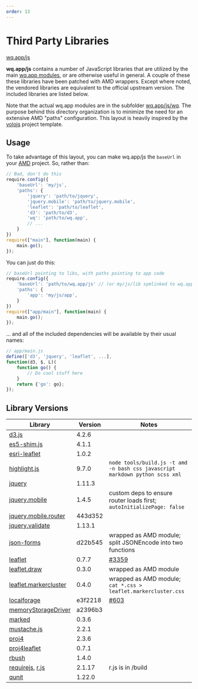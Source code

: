 ```yaml
---
order: 13
---
```


Third Party Libraries
=====================

[wq.app/js]

**wq.app/js** contains a number of JavaScript libraries that are utilized by the main [wq.app modules], or are otherwise useful in general.  A couple of these these libraries have been patched with AMD wrappers.  Except where noted, the vendored libraries are equivalent to the official upstream version.  The included libraries are listed below.

Note that the actual wq.app modules are in the subfolder [wq.app/js/wq].  The purpose behind this directory organization is to minimize the need for an extensive AMD "paths" configuration.  This layout is heavily inspired by the [volojs] project template.

## Usage

To take advantage of this layout, you can make wq.app/js the `baseUrl` in your [AMD] project.  So, rather than:

```javascript
// Bad, don't do this
require.config({
    'baseUrl': 'my/js',
    'paths': {
        'jquery': 'path/to/jquery',
        'jquery.mobile': 'path/to/jquery.mobile',
        'leaflet': 'path/to/leaflet',
        'd3': 'path/to/d3',
        'wq': 'path/to/wq.app',
        // ...
    }
})
require(["main"], function(main) {
    main.go();
});
```

You can just do this:

```javascript
// baseUrl pointing to libs, with paths pointing to app code
require.config({
    'baseUrl': 'path/to/wq.app/js' // (or my/js/lib symlinked to wq.app/js)
    'paths': {
        'app': 'my/js/app',
    }
})
require(["app/main"], function(main) {
    main.go();
});
```

... and all of the included dependencies will be available by their usual names:

```javascript
// app/main.js
define(['d3', 'jquery', 'leaflet', ...],
function(d3, $, L)(
    function go() {
        // Do cool stuff here
    }
    return {'go': go};
});
```

## Library Versions

Library                 |  Version  |  Notes
------------------------| --------- | -------------------------------------------
[d3.js]                 |    4.2.6  |  
[es5-shim.js]           |    4.1.1  |  
[esri-leaflet]          |    1.0.2  |
[highlight.js]          |    9.7.0  |  `node tools/build.js -t amd -n bash css javascript markdown python scss xml`
[jquery]                |   1.11.3  |  
[jquery.mobile]         |    1.4.5  |  custom deps to ensure router loads first; `autoInitializePage: false`
[jquery.mobile.router]  |  443d352  |  
[jquery.validate]       |   1.13.1  |
[json-forms]            |  d22b545  |  wrapped as AMD module; split JSONEncode into two functions
[leaflet]               |    0.7.7  | [#3359]
[leaflet.draw]          |    0.3.0  |  wrapped as AMD module
[leaflet.markercluster] |    0.4.0  |  wrapped as AMD module; `cat *.css > leaflet.markercluster.css`
[localforage]           |  e3f2218  | [#603]
[memoryStorageDriver]   |  a2396b3  |
[marked]                |    0.3.6  |  
[mustache.js]           |    2.2.1  |  
[proj4]                 |    2.3.6  |  
[proj4leaflet]          |    0.7.1  |  
[rbush]                 |    1.4.0  |
[requirejs], [r.js]     |   2.1.17  |  r.js is in /build
[qunit]                 |   1.22.0  |

[wq.app/js]:             https://github.com/wq/wq.app/blob/master/js
[wq.app modules]:        https://wq.io/docs/app
[wq.app/js/wq]:          https://github.com/wq/wq.app/blob/master/js/wq
[volojs]:                http://volojs.org
[AMD]:                   https://wq.io/docs/amd
[d3.js]:                 https://github.com/mbostock/d3
[es5-shim.js]:           https://github.com/es-shims/es5-shim
[esri-leaflet]:          http://esri.github.io/esri-leaflet
[highlight.js]:          https://github.com/isagalaev/highlight.js
[jquery]:                https://github.com/jquery/jquery
[jquery.mobile]:         https://github.com/jquery/jquery-mobile
[jquery.mobile.router]:  https://github.com/azicchetti/jquerymobile-router
[jquery.validate]:       https://github.com/jzaefferer/jquery-validation
[json-forms]:            https://github.com/cezary/JSONForms
[leaflet]:               https://github.com/Leaflet/Leaflet
[#3359]:                 https://github.com/Leaflet/Leaflet/pull/3559
[leaflet.draw]:          https://github.com/Leaflet/Leaflet.draw
[leaflet.markercluster]: https://github.com/Leaflet/Leaflet.markercluster
[localforage]:           https://github.com/localForage/localForage
[memoryStorageDriver]:   https://github.com/localForage/localForage-memoryStorageDriver
[#603]:                  https://github.com/localForage/localForage/pull/603
[marked]:                https://github.com/chjj/marked
[mustache.js]:           https://github.com/janl/mustache.js
[proj4]:                 https://github.com/proj4js/proj4js
[proj4leaflet]:          https://github.com/kartena/Proj4Leaflet
[rbush]:                 https://github.com/mourner/rbush
[requirejs]:             https://github.com/jrburke/requirejs
[r.js]:                  https://github.com/jrburke/r.js
[qunit]:                 https://qunitjs.com/

